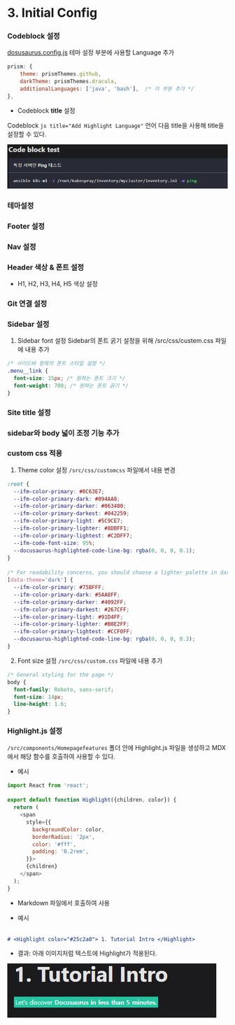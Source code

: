 # 3. Initial Config

### Codeblock 설정

[dosusaurus.config.js](../../docusaurus.config.js) 테마 설정 부분에 사용할  Language 추가

```js title="Add Highlight Language"
prism: {
    theme: prismThemes.github,
    darkTheme: prismThemes.dracula,
    additionalLanguages: ['java', 'bash'],  /* 이 부분 추가 */
},
```

- Codeblock **title** 설정

Codeblock `js title="Add Highlight Language"` 언어 다음 title을 사용해 title을 설정할 수 있다.

![결과](image.png)




### 테마설정



### Footer 설정



### Nav 설정



### Header 색상 & 폰트 설정 
- H1, H2, H3, H4, H5 색상 설정

### Git 연결 설정

### Sidebar 설정

1. Sidebar font 설정
Sidebar의 폰트 굵기 설정을 위해 /src/css/custem.css 파일에 내용 추가

```css
/* 사이드바 항목의 폰트 스타일 설정 */
.menu__link {
  font-size: 15px; /* 원하는 폰트 크기 */
  font-weight: 700; /* 원하는 폰트 굵기 */
}
```


### Site title 설정


### sidebar와 body 넓이 조정 기능 추가

### custom css 적용

1. Theme color 설정
`/src/css/customcss` 파일에서 내용 변경

```css
:root {
  --ifm-color-primary: #0C63E7;
  --ifm-color-primary-dark: #094AA8;
  --ifm-color-primary-darker: #063480;
  --ifm-color-primary-darkest: #042259;
  --ifm-color-primary-light: #5C9CE7;
  --ifm-color-primary-lighter: #8DBFF1;
  --ifm-color-primary-lightest: #C2DFF7;
  --ifm-code-font-size: 95%;
  --docusaurus-highlighted-code-line-bg: rgba(0, 0, 0, 0.1);
}

/* For readability concerns, you should choose a lighter palette in dark mode. */
[data-theme='dark'] {
  --ifm-color-primary: #75BFFF;
  --ifm-color-primary-dark: #5AA8FF;
  --ifm-color-primary-darker: #4092FF;
  --ifm-color-primary-darkest: #267CFF;
  --ifm-color-primary-light: #91D4FF;
  --ifm-color-primary-lighter: #B0E2FF;
  --ifm-color-primary-lightest: #CCF0FF;
  --docusaurus-highlighted-code-line-bg: rgba(0, 0, 0, 0.3);
}
```

2. Font size 설정
`/src/css/custom.css` 파일에 내용 추가
```css
/* General styling for the page */
body {
  font-family: Roboto, sans-serif;
  font-size: 14px;
  line-height: 1.6;
}
```

### Highlight.js 설정

`/src/components/Homepagefeatures` 폴더 안에 Highlight.js 파일을 생성하고 MDX에서 해당 함수를 호출하여 사용할 수 있다. 

- 예시

```js title='src/components/Highlight.js'
import React from 'react';

export default function Highlight({children, color}) {
  return (
    <span
      style={{
        backgroundColor: color,
        borderRadius: '2px',
        color: '#fff',
        padding: '0.2rem',
      }}>
      {children}
    </span>
  );
}
```

- Markdown 파일에서 호출하여 사용

- 예시

```md title=docs/docusaurus/01-intro.md

# <Highlight color="#25c2a0"> 1. Tutorial Intro </Highlight>

```

- 결과: 아래 이미지처럼 텍스트에 Highlight가 적용된다. 

![alt text](image-1.png)



